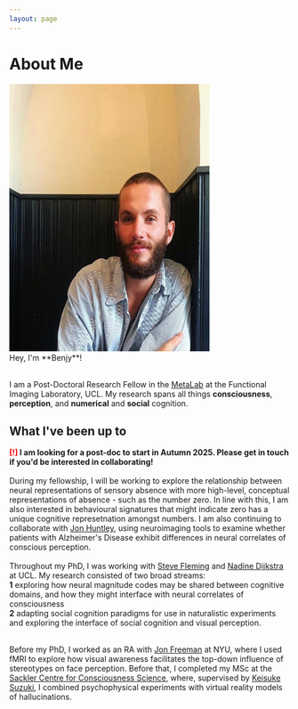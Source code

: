 ```yaml
---
layout: page
---
```


# About Me

<img src="images/me.jpg" class="floatpic" width="360" height="480">
<br>
Hey, I'm **Benjy**! <br><br>

I am a Post-Doctoral Research Fellow in the <a href="https://metacoglab.org/">MetaLab</a> at the Functional Imaging Laboratory, UCL. My research spans all things **consciousness**, **perception**, and **numerical** and **social** cognition. 


## What I've been up to

**<font color='red'>[!]</font> I am looking for a post-doc to start in Autumn 2025. Please get in touch if you'd be interested in collaborating!**
<br>
<br>
During my fellowship, I will be working to explore the relationship between neural representations of sensory absence with more high-level, conceptual representations of absence - such as the number zero. In line with this, I am also interested in behavioural signatures that might indicate zero has a unique cognitive represetnation amongst numbers. I am also continuing to collaborate with <a href="https://experts.exeter.ac.uk/41202-jonathan-huntley">Jon Huntley</a>, using neuroimaging tools to examine whether patients with Alzheimer's Disease exhibit differences in neural correlates of conscious perception.
<br>
<br>
Throughout my PhD, I was working with <a href="https://www.ucl.ac.uk/pals/people/steve-fleming">Steve Fleming</a> and <a href="https://sites.google.com/view/nadinedijkstra/about-me?authuser=0">Nadine Dijkstra</a> at UCL. My research consisted of two broad streams: <br>**1** exploring how neural magnitude codes may be shared between cognitive domains, and how they might interface with neural correlates of consciousness <br>**2** adapting social cognition paradigms for use in naturalistic experiments and exploring the interface of social cognition and visual perception.<br><br>

Before my PhD, I worked as an RA with <a href="https://www.freemanlab.org/">Jon Freeman</a> at NYU, where I used fMRI to explore how visual awareness facilitates the top-down influence of stereotypes on face perception. Before that, I completed my MSc at the <a href="https://www.sussex.ac.uk/research/centres/sussex-centre-for-consciousness-science/">Sackler Centre for Consciousness Science</a>, where, supervised by <a href="https://sites.google.com/view/keisukesuzuki/home?authuser=0">Keisuke Suzuki</a>, I combined psychophysical experiments with virtual reality models of hallucinations.


